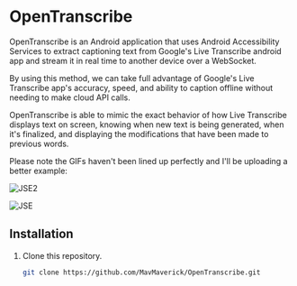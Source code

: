# OpenTranscribe

OpenTranscribe is an Android application that uses Android Accessibility Services to extract captioning text from Google's Live Transcribe android app and stream it in real time to another device over a WebSocket.

By using this method, we can take full advantage of Google's Live Transcribe app's accuracy, speed, and ability to caption offline without needing to make cloud API calls.

OpenTranscribe is able to mimic the exact behavior of how Live Transcribe displays text on screen, knowing when new text is being generated, when it's finalized, and displaying the modifications that have been made to previous words.

Please note the GIFs haven't been lined up perfectly and I'll be uploading a better example:

![JSE2](https://github.com/user-attachments/assets/205ed57a-3b3c-43b3-acc7-f45af46656aa)

![JSE](https://github.com/user-attachments/assets/3b70d941-85bf-4e05-bc2e-a6b845ef43d4)


## Installation
1. Clone this repository.
   ```sh
   git clone https://github.com/MavMaverick/OpenTranscribe.git
